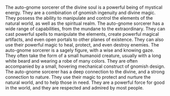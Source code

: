 The auto-gnome sorcerer of the divine soul is a powerful being of mystical energy. They are a combination of gnomish ingenuity and divine magic. They possess the ability to manipulate and control the elements of the natural world, as well as the spiritual realm. The auto-gnome sorcerer has a wide range of capabilities, from the mundane to the extraordinary. They can cast powerful spells to manipulate the elements, create powerful magical artifacts, and even open portals to other planes of existence. They can also use their powerful magic to heal, protect, and even destroy enemies. The auto-gnome sorcerer is a sagely figure, with a wise and knowing gaze. They often take the form of a small humanoid creature, usually with a long white beard and wearing a robe of many colors. They are often accompanied by a small, hovering mechanical construct of gnomish design. The auto-gnome sorcerer has a deep connection to the divine, and a strong connection to nature. They use their magic to protect and nurture the natural world, and to help those in need. They are a powerful force for good in the world, and they are respected and admired by most people.